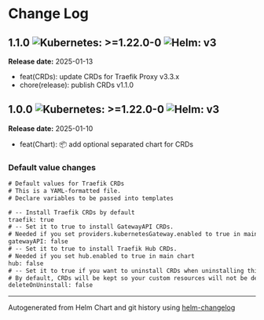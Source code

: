 # Change Log

## 1.1.0  ![Kubernetes: >=1.22.0-0](https://img.shields.io/static/v1?label=Kubernetes&message=%3E%3D1.22.0-0&color=informational&logo=kubernetes) ![Helm: v3](https://img.shields.io/static/v1?label=Helm&message=v3&color=informational&logo=helm)

**Release date:** 2025-01-13

* feat(CRDs): update CRDs for Traefik Proxy v3.3.x
* chore(release): publish CRDs v1.1.0

## 1.0.0  ![Kubernetes: >=1.22.0-0](https://img.shields.io/static/v1?label=Kubernetes&message=%3E%3D1.22.0-0&color=informational&logo=kubernetes) ![Helm: v3](https://img.shields.io/static/v1?label=Helm&message=v3&color=informational&logo=helm)

**Release date:** 2025-01-10

* feat(Chart): :package: add optional separated chart for CRDs

### Default value changes

```diff
# Default values for Traefik CRDs
# This is a YAML-formatted file.
# Declare variables to be passed into templates

# -- Install Traefik CRDs by default
traefik: true
# -- Set it to true to install GatewayAPI CRDs.
# Needed if you set providers.kubernetesGateway.enabled to true in main chart
gatewayAPI: false
# -- Set it to true to install Traefik Hub CRDs.
# Needed if you set hub.enabled to true in main chart
hub: false
# -- Set it to true if you want to uninstall CRDs when uninstalling this chart.
# By default, CRDs will be kept so your custom resources will not be deleted accidentally.
deleteOnUninstall: false
```

---
Autogenerated from Helm Chart and git history using [helm-changelog](https://github.com/mogensen/helm-changelog)
